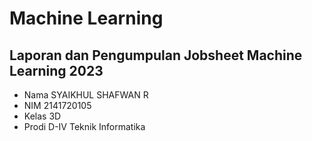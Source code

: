 # Machine Learning

## Laporan dan Pengumpulan Jobsheet Machine Learning 2023

- Nama       SYAIKHUL SHAFWAN R
- NIM        2141720105
- Kelas      3D
- Prodi      D-IV Teknik Informatika
